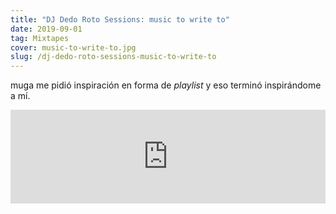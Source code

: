 ```yaml
---
title: "DJ Dedo Roto Sessions: music to write to"
date: 2019-09-01
tag: Mixtapes
cover: music-to-write-to.jpg
slug: /dj-dedo-roto-sessions-music-to-write-to
---
```


muga me pidió inspiración en forma de _playlist_ y eso terminó inspirándome a mí.

<iframe width="100%"  src="https://www.mixcloud.com/widget/iframe/?hide_cover=1&hide_artwork=1&feed=%2Fdjdedoroto%2Fmusic-to-write-to%2F" frameborder="0" ></iframe>
